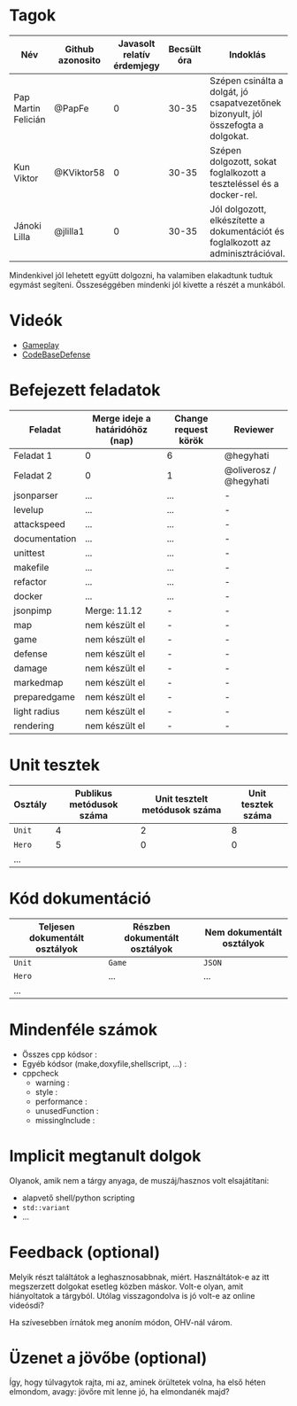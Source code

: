 # Tagok

| Név | Github azonosito  | Javasolt relatív érdemjegy | Becsült óra | Indoklás  | 
| --- | ---- | --- | ------------------ | --------- |
| Pap Martin Felicián | @PapFe | 0 | 30-35 | Szépen csinálta a dolgát, jó csapatvezetőnek bizonyult, jól összefogta a dolgokat. |
| Kun Viktor | @KViktor58 | 0 | 30-35 | Szépen dolgozott, sokat foglalkozott a teszteléssel és a docker-rel. |
| Jánoki Lilla | @jlilla1 | 0 | 30-35 | Jól dolgozott, elkészítette a dokumentációt és foglalkozott az adminisztrációval. |

Mindenkivel jól lehetett együtt dolgozni, ha valamiben elakadtunk tudtuk egymást segíteni. Összeséggében mindenki jól kivette a részét a munkából.

# Videók

 - [Gameplay](/videos/gameplay.mp4)
 - [CodeBaseDefense](/videos/codebasedefense.mp4)

# Befejezett feladatok

| Feladat | Merge ideje a határidóhöz (nap) | Change request körök | Reviewer | 
| ------- | ------------------------------- | -------------------- | -------- |
| Feladat 1 | 0 | 6 | @hegyhati | 
| Feladat 2 | 0 | 1 | @oliverosz / @hegyhati |
| jsonparser | ... | ... | - |
| levelup | ... | ... | - |
| attackspeed | ... | ... | - |
| documentation | ... | ... | - |
| unittest | ... | ... | - |
| makefile | ... | ... | - |
| refactor | ... | ... | - |
| docker | ... | ... | - |
| jsonpimp | Merge: 11.12 | - | - |
| map | nem készült el | - | - |
| game | nem készült el | - | - |
| defense | nem készült el | - | - |
| damage | nem készült el | - | -  |
| markedmap | nem készült el | - | - |
| preparedgame | nem készült el | - | - |
| light radius | nem készült el | - | - |
| rendering | nem készült el | - | - |

# Unit tesztek

| Osztály | Publikus metódusok száma | Unit tesztelt metódusok száma | Unit tesztek száma |
| --- | --- | --- | --- |
| `Unit` | 4 | 2 | 8 |
| `Hero` | 5 | 0 | 0 | 
| ... |

# Kód dokumentáció

| Teljesen dokumentált osztályok | Részben dokumentált osztályok | Nem dokumentált osztályok |
| --- | --- | --- | 
| `Unit` | `Game` | `JSON` | 
| `Hero` | ... | ... |  
| ... |


# Mindenféle számok

 - Összes cpp kódsor :
 - Egyéb kódsor (make,doxyfile,shellscript, ...) :
 - cppcheck
   - warning :
   - style :
   - performance :
   - unusedFunction : 
   - missingInclude : 
 
# Implicit megtanult dolgok
Olyanok, amik nem a tárgy anyaga, de muszáj/hasznos volt elsajátítani:
 - alapvető shell/python scripting
 - `std::variant`
 - ...

# Feedback (optional)
 
Melyik részt találtátok a leghasznosabbnak, miért. Használtátok-e az itt megszerzett dolgokat esetleg közben máskor. Volt-e olyan, amit hiányoltatok a tárgyból. Utólag visszagondolva is jó volt-e az online videósdi?

Ha szívesebben írnátok meg anoním módon, OHV-nál várom.

# Üzenet a jövőbe (optional)

Így, hogy túlvagytok rajta, mi az, aminek örültetek volna, ha első héten elmondom, avagy: jövőre mit lenne jó, ha elmondanék majd?
